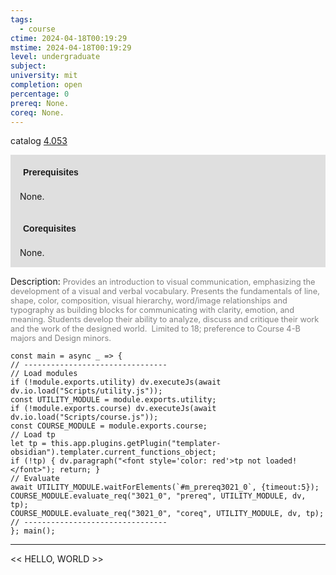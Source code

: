 ```yaml
---
tags:
  - course
ctime: 2024-04-18T00:19:29
mstime: 2024-04-18T00:19:29
level: undergraduate
subject: 
university: mit
completion: open
percentage: 0
prereq: None.
coreq: None.
---
```


catalog [4.053](http://student.mit.edu/catalog/m4a.html#4.053)

<span style="display: block; padding: 15px; background-color: rgb(100, 100, 100, 0.2);"><font id="m_prereq3021_0" style="display: block; font-family: Arial, sans-serif; font-weight: bold; padding: 5px">Prerequisites</font><br><span id="prereq3021_0">None.</span></span>
<span style="display: block; padding: 15px; background-color: rgb(100, 100, 100, 0.2);"><font id="m_coreq3021_0" style="display: block; font-family: Arial, sans-serif; font-weight: bold; padding: 5px">Corequisites</font><br><span id="coreq3021_0">None.</span></span>

<font style="">Description:</font>
<font style="color: grey; font-size: 0.8rem;">Provides an introduction to visual communication, emphasizing the development of a visual and verbal vocabulary. Presents the fundamentals of line, shape, color, composition, visual hierarchy, word/image relationships and typography as building blocks for communicating with clarity, emotion, and meaning. Students develop their ability to analyze, discuss and critique their work and the work of the designed world.  Limited to 18; preference to Course 4-B majors and Design minors.</font>

```dataviewjs
const main = async _ => {
// --------------------------------
// Load modules
if (!module.exports.utility) dv.executeJs(await dv.io.load("Scripts/utility.js"));
const UTILITY_MODULE = module.exports.utility;
if (!module.exports.course) dv.executeJs(await dv.io.load("Scripts/course.js"));
const COURSE_MODULE = module.exports.course;
// Load tp
let tp = this.app.plugins.getPlugin("templater-obsidian").templater.current_functions_object;
if (!tp) { dv.paragraph("<font style='color: red'>tp not loaded!</font>"); return; }
// Evaluate
await UTILITY_MODULE.waitForElements(`#m_prereq3021_0`, {timeout:5});
COURSE_MODULE.evaluate_req("3021_0", "prereq", UTILITY_MODULE, dv, tp);
COURSE_MODULE.evaluate_req("3021_0", "coreq", UTILITY_MODULE, dv, tp);
// --------------------------------
}; main();
```

---

<< HELLO, WORLD >>

